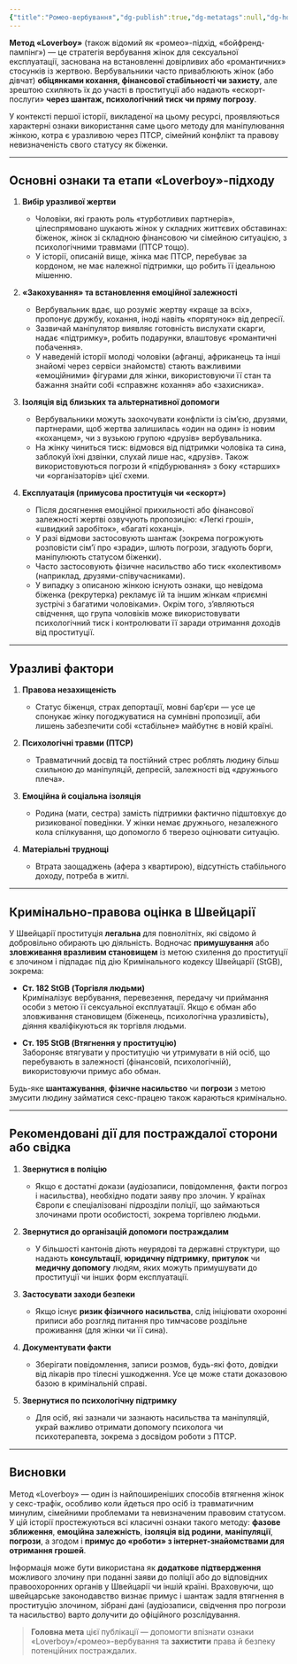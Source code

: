 ```yaml
---
{"title":"Ромео-вербування","dg-publish":true,"dg-metatags":null,"dg-home":null,"permalink":"/romeo-verbuvannya/","dgPassFrontmatter":true,"noteIcon":""}
---
```



**Метод «Loverboy»** (також відомий як «ромео»-підхід, «бойфренд-пампінг») — це стратегія вербування жінок для сексуальної експлуатації, заснована на встановленні довірливих або «романтичних» стосунків із жертвою. Вербувальники часто приваблюють жінок (або дівчат) **обіцянками кохання, фінансової стабільності чи захисту**, але зрештою схиляють їх до участі в проституції або надають «ескорт-послуги» **через шантаж, психологічний тиск чи пряму погрозу**.

У контексті першої історії, викладеної на цьому ресурсі, проявляються характерні ознаки використання саме цього методу для маніпулювання жінкою, котра є уразливою через ПТСР, сімейний конфлікт та правову невизначеність свого статусу як біженки.

---

## Основні ознаки та етапи «Loverboy»-підходу

1. **Вибір уразливої жертви**  
   - Чоловіки, які грають роль «турботливих партнерів», цілеспрямовано шукають жінок у складних життєвих обставинах: біженок, жінок зі складною фінансовою чи сімейною ситуацією, з психологічними травмами (ПТСР тощо).  
   - У історії, описаній вище, жінка має ПТСР, перебуває за кордоном, не має належної підтримки, що робить її ідеальною мішенню.

2. **«Закохування» та встановлення емоційної залежності**  
   - Вербувальник вдає, що розуміє жертву «краще за всіх», пропонує дружбу, кохання, іноді навіть «порятунок» від депресії.  
   - Зазвичай маніпулятор виявляє готовність вислухати скарги, надає «підтримку», робить подарунки, влаштовує «романтичні побачення».  
   - У наведеній історії молоді чоловіки (афганці, африканець та інші знайомі через сервіси знайомств) стають важливими «емоційними» фігурами для жінки, використовуючи її стан та бажання знайти собі «справжнє кохання» або «захисника».

3. **Ізоляція від близьких та альтернативної допомоги**  
   - Вербувальники можуть заохочувати конфлікти із сім’єю, друзями, партнерами, щоб жертва залишилась «один на один» із новим «коханцем», чи з вузькою групою «друзів» вербувальника.  
   - На жінку чиниться тиск: відмовся від підтримки чоловіка та сина, заблокуй їхні дзвінки, слухай лише нас, «друзів». Також використовуються погрози й «підбурювання» з боку «старших» чи «організаторів» цієї схеми.

4. **Експлуатація (примусова проституція чи «ескорт»)**  
   - Після досягнення емоційної прихильності або фінансової залежності жертві озвучують пропозицію: «Легкі гроші», «швидкий заробіток», «багаті коханці».  
   - У разі відмови застосовують шантаж (зокрема погрожують розповісти сім’ї про «зради», шлють погрози, згадують борги, маніпулюють статусом біженки).  
   - Часто застосовують фізичне насильство або тиск «колективом» (наприклад, друзями-співучасниками).  
   - У випадку з описаною жінкою існують ознаки, що невідома біженка (рекрутерка) рекламує їй та іншим жінкам «приємні зустрічі з багатими чоловіками». Окрім того, з’являються свідчення, що група чоловіків може використовувати психологічний тиск і контролювати її заради отримання доходів від проституції.

---

## Уразливі фактори

1. **Правова незахищеність**  
   - Статус біженця, страх депортації, мовні бар’єри — усе це спонукає жінку погоджуватися на сумнівні пропозиції, аби лишень забезпечити собі «стабільне» майбутнє в новій країні.

2. **Психологічні травми (ПТСР)**  
   - Травматичний досвід та постійний стрес роблять людину більш схильною до маніпуляцій, депресій, залежності від «дружнього плеча».

3. **Емоційна й соціальна ізоляція**  
   - Родина (мати, сестра) замість підтримки фактично підштовхує до ризикованої поведінки. У жінки немає дружнього, незалежного кола спілкування, що допомогло б тверезо оцінювати ситуацію.

4. **Матеріальні труднощі**  
   - Втрата заощаджень (афера з квартирою), відсутність стабільного доходу, потреба в житлі.

---

## Кримінально-правова оцінка в Швейцарії

У Швейцарії проституція **легальна** для повнолітніх, які свідомо й добровільно обирають цю діяльність. Водночас **примушування** або **зловживання вразливим становищем** із метою схилення до проституції є злочином і підпадає під дію Кримінального кодексу Швейцарії (StGB), зокрема:

- **Ст. 182 StGB (Торгівля людьми)**  
  Криміналізує вербування, перевезення, передачу чи приймання особи з метою її сексуальної експлуатації. Якщо є обман або зловживання становищем (біженець, психологічна уразливість), діяння кваліфікуються як торгівля людьми.

- **Ст. 195 StGB (Втягнення у проституцію)**  
  Забороняє втягувати у проституцію чи утримувати в ній осіб, що перебувають в залежності (фінансовій, психологічній), використовуючи примус або обман.

Будь-яке **шантажування**, **фізичне насильство** чи **погрози** з метою змусити людину займатися секс-працею також караються кримінально.

---

## Рекомендовані дії для постраждалої сторони або свідка

1. **Звернутися в поліцію**  
   - Якщо є достатні докази (аудіозаписи, повідомлення, факти погроз і насильства), необхідно подати заяву про злочин. У країнах Європи є спеціалізовані підрозділи поліції, що займаються злочинами проти особистості, зокрема торгівлею людьми.

2. **Звернутися до організацій допомоги постраждалим**  
   - У більшості кантонів діють неурядові та державні структури, що надають **консультації**, **юридичну підтримку**, **притулок** чи **медичну допомогу** людям, яких можуть примушувати до проституції чи інших форм експлуатації.

3. **Застосувати заходи безпеки**  
   - Якщо існує **ризик фізичного насильства**, слід ініціювати охоронні приписи або розгляд питання про тимчасове роздільне проживання (для жінки чи її сина).

4. **Документувати факти**  
   - Зберігати повідомлення, записи розмов, будь-які фото, довідки від лікарів про тілесні ушкодження. Усе це може стати доказовою базою в кримінальній справі.

5. **Звернутися по психологічну підтримку**  
   - Для осіб, які зазнали чи зазнають насильства та маніпуляцій, украй важливо отримати допомогу психолога чи психотерапевта, зокрема з досвідом роботи з ПТСР.

---

## Висновки

Метод «Loverboy» — один із найпоширеніших способів втягнення жінок у секс-трафік, особливо коли йдеться про осіб із травматичним минулим, сімейними проблемами та невизначеним правовим статусом. У цій історії простежуються всі класичні ознаки такого методу: **фазове зближення**, **емоційна залежність**, **ізоляція від родини**, **маніпуляції**, **погрози**, а згодом і **примус до «роботи» з інтернет-знайомствами для отримання грошей**.

Інформація може бути використана як **додаткове підтвердження** можливого злочину при поданні заяви до поліції або до відповідних правоохоронних органів у Швейцарії чи іншій країні. Враховуючи, що швейцарське законодавство визнає примус і шантаж задля втягнення в проституцію злочином, зібрані дані (аудіозаписи, свідчення про погрози та насильство) варто долучити до офіційного розслідування.

> **Головна мета** цієї публікації — допомогти впізнати ознаки «Loverboy»/«ромео»-вербування та **захистити** права й безпеку потенційних постраждалих.